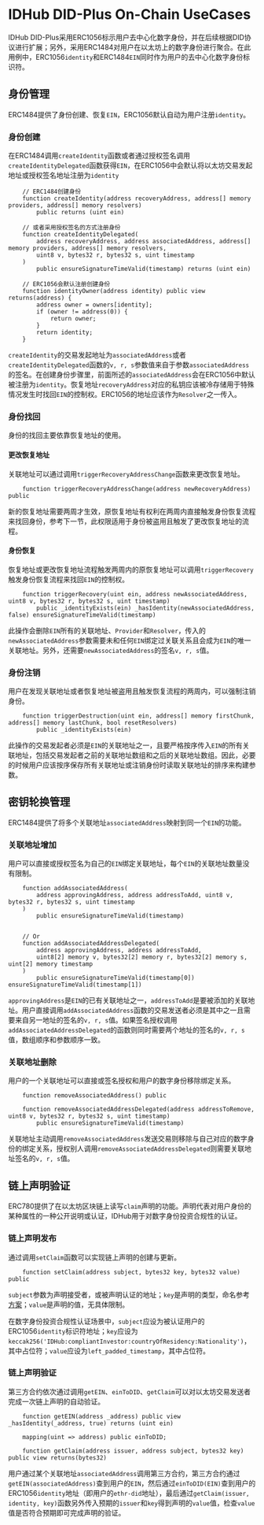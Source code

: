 # IDHub DID-Plus On-Chain UseCases

IDHub DID-Plus采用ERC1056标示用户去中心化数字身份，并在后续根据DID协议进行扩展；另外，采用ERC1484对用户在以太坊上的数字身份进行聚合。在此用例中，ERC1056`identity`和ERC1484`EIN`同时作为用户的去中心化数字身份标识符。

## 身份管理

ERC1484提供了身份创建、恢复`EIN`，ERC1056默认自动为用户注册`identity`。

### 身份创建
在ERC1484调用`createIdentity`函数或者通过授权签名调用`createIdentityDelegated`函数获得`EIN`，在ERC1056中会默认将以太坊交易发起地址或授权签名地址注册为`identity`

```solidity
	// ERC1484创建身份
	function createIdentity(address recoveryAddress, address[] memory providers, address[] memory resolvers)
        public returns (uint ein)

	// 或者采用授权签名的方式注册身份
	function createIdentityDelegated(
        address recoveryAddress, address associatedAddress, address[] memory providers, address[] memory resolvers,
        uint8 v, bytes32 r, bytes32 s, uint timestamp
    )
        public ensureSignatureTimeValid(timestamp) returns (uint ein)

    // ERC1056会默认注册创建身份
    function identityOwner(address identity) public view returns(address) {
        address owner = owners[identity];
        if (owner != address(0)) {
            return owner;
        }
        return identity;
    }
```
`createIdentity`的交易发起地址为`associatedAddress`或者`createIdentityDelegated`函数的`v, r, s`参数值来自于参数`associatedAddress`的签名。在创建身份步骤里，前面所述的`associatedAddress`会在ERC1056中默认被注册为`identity`。恢复地址`recoveryAddress`对应的私钥应该被冷存储用于特殊情况发生时找回`EIN`的控制权。ERC1056的地址应该作为`Resolver`之一传入。

### 身份找回

身份的找回主要依靠恢复地址的使用。

#### 更改恢复地址

关联地址可以通过调用`triggerRecoveryAddressChange`函数来更改恢复地址。
```solidity
    function triggerRecoveryAddressChange(address newRecoveryAddress) public
```
新的恢复地址需要两周才生效，原恢复地址有权利在两周内直接触发身份恢复流程来找回身份，参考下一节，此权限适用于身份被盗用且触发了更改恢复地址的流程。

#### 身份恢复

恢复地址或更改恢复地址流程触发两周内的原恢复地址可以调用`triggerRecovery`触发身份恢复流程来找回`EIN`的控制权。
```solidity
    function triggerRecovery(uint ein, address newAssociatedAddress, uint8 v, bytes32 r, bytes32 s, uint timestamp)
        public _identityExists(ein) _hasIdentity(newAssociatedAddress, false) ensureSignatureTimeValid(timestamp)
```
此操作会删除`EIN`所有的关联地址、`Provider`和`Resolver`，传入的`newAssociatedAddress`参数需要未和任何`EIN`绑定过关联关系且会成为`EIN`的唯一关联地址。另外，还需要`newAssociatedAddress`的签名`v, r, s`值。

### 身份注销

用户在发现关联地址或者恢复地址被盗用且触发恢复流程的两周内，可以强制注销身份。
```solidity
    function triggerDestruction(uint ein, address[] memory firstChunk, address[] memory lastChunk, bool resetResolvers)
        public _identityExists(ein)
```
此操作的交易发起者必须是`EIN`的关联地址之一，且要严格按序传入`EIN`的所有关联地址，包括交易发起者之前的关联地址数组和之后的关联地址数组。因此，必要的时候用户应该按序保存所有关联地址或注销身份时读取关联地址的排序来构建参数。

## 密钥轮换管理

ERC1484提供了将多个关联地址`associatedAddress`映射到同一个`EIN`的功能。

### 关联地址增加

用户可以直接或授权签名为自己的`EIN`绑定关联地址，每个`EIN`的关联地址数量没有限制。
```solidity
    function addAssociatedAddress(
        address approvingAddress, address addressToAdd, uint8 v, bytes32 r, bytes32 s, uint timestamp
    )
        public ensureSignatureTimeValid(timestamp)


    // Or
    function addAssociatedAddressDelegated(
        address approvingAddress, address addressToAdd,
        uint8[2] memory v, bytes32[2] memory r, bytes32[2] memory s, uint[2] memory timestamp
    )
        public ensureSignatureTimeValid(timestamp[0]) ensureSignatureTimeValid(timestamp[1])
```
`approvingAddress`是`EIN`的已有关联地址之一，`addressToAdd`是要被添加的关联地址。用户直接调用`addAssociatedAddress`函数的交易发送者必须是其中之一且需要来自另一地址的签名的`v, r, s`值。如果签名授权调用`addAssociatedAddressDelegated`的函数则同时需要两个地址的签名的`v, r, s`值，数组顺序和参数顺序一致。

### 关联地址删除

用户的一个关联地址可以直接或签名授权和用户的数字身份移除绑定关系。
```solidity
	function removeAssociatedAddress() public

	function removeAssociatedAddressDelegated(address addressToRemove, uint8 v, bytes32 r, bytes32 s, uint timestamp)
        public ensureSignatureTimeValid(timestamp)
```
关联地址主动调用`removeAssociatedAddress`发送交易则移除与自己对应的数字身份的绑定关系，授权别人调用`removeAssociatedAddressDelegated`则需要关联地址签名的`v, r, s`值。

## 链上声明验证

ERC780提供了在以太坊区块链上读写`claim`声明的功能。声明代表对用户身份的某种属性的一种公开说明或认证，IDHub用于对数字身份投资合规性的认证。

### 链上声明发布

通过调用`setClaim`函数可以实现链上声明的创建与更新。
```solidity
    function setClaim(address subject, bytes32 key, bytes32 value) public 
```
`subject`参数为声明接受者，或被声明认证的地址；`key`是声明的类型，命名参考[方案](https://github.com/ethereum/EIPs/issues/780)；`value`是声明的值，无具体限制。

在数字身份投资合规性认证场景中，`subject`应设为被认证用户的ERC1056`identity`标识符地址；`key`应设为`keccak256('IDHub:compliantInvestor:countryOfResidency:Nationality')`，其中占位符；`value`应设为`left_padded_timestamp`，其中占位符。

### 链上声明验证

第三方合约依次通过调用`getEIN`、`einToDID`、`getClaim`可以对以太坊交易发送者完成一次链上声明的自动验证。
```solidity
	function getEIN(address _address) public view _hasIdentity(_address, true) returns (uint ein) 

	mapping(uint => address) public einToDID;

	function getClaim(address issuer, address subject, bytes32 key) public view returns(bytes32) 
```
用户通过某个关联地址`associatedAddress`调用第三方合约，第三方合约通过`getEIN(associatedAddress)`查到用户的`EIN`，然后通过`einToDID(EIN)`查到用户的ERC1056`identity`地址（即用户的`ethr-did`地址），最后通过`getClaim(issuer, identity, key)`函数另外传入预期的`issuer`和`key`得到声明的`value`值，检查`value`值是否符合预期即可完成声明的验证。




